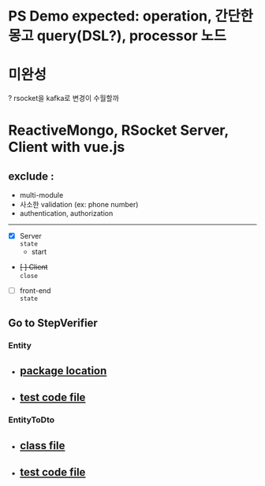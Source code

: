 PS Demo expected: operation, 간단한 몽고 query(DSL?), processor 노드 
===

# 미완성
? rsocket을 kafka로 변경이 수월할까

# ReactiveMongo, RSocket Server, Client with vue.js
## exclude : 

- multi-module
- 사소한 validation (ex: phone number)
- authentication, authorization 

---

* [X] Server  
 `state`
    - start
 
* ~~[ ] Client~~  
 `close`
 
* [ ] front-end    
 `state`


## Go to StepVerifier

### Entity

- [package location](https://github.com/wiv33/rsocket-mongo-vue/tree/master/src/main/java/org/psawesome/rsocketmongovue/domain/user/entity)
    -
    
- [test code file](https://github.com/wiv33/rsocket-mongo-vue/blob/master/src/test/java/org/psawesome/rsocketmongovue/domain/user/entity/dto/PsUserDtoTest.java)
    -

### EntityToDto

- [class file](https://github.com/wiv33/rsocket-mongo-vue/blob/master/src/main/java/org/psawesome/rsocketmongovue/domain/common/EntityToDto.java)
    - 
    
- [test code file](https://github.com/wiv33/rsocket-mongo-vue/blob/master/src/test/java/org/psawesome/rsocketmongovue/domain/common/EntityToDtoTest.java)
    -
